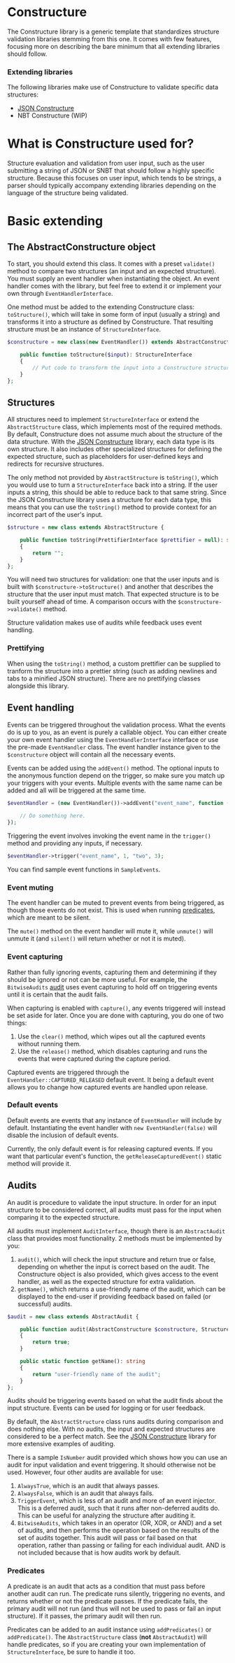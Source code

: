 # Constructure

The Constructure library is a generic template that standardizes structure validation libraries stemming from this one. It comes with few features, focusing more on describing the bare minimum that all extending libraries should follow.

### Extending libraries

The following libraries make use of Constructure to validate specific data structures:

- [JSON Constructure](https://github.com/celestriode/constructure-json)
- NBT Constructure (WIP)

# What is Constructure used for?

Structure evaluation and validation from user input, such as the user submitting a string of JSON or SNBT that should follow a highly specific structure. Because this focuses on user input, which tends to be strings, a parser should typically accompany extending libraries depending on the language of the structure being validated.

# Basic extending

## The AbstractConstructure object

To start, you should extend this class. It comes with a preset `validate()` method to compare two structures (an input and an expected structure). You must supply an event handler when instantiating the object. An event handler comes with the library, but feel free to extend it or implement your own through `EventHandlerInterface`.

One method must be added to the extending Constructure class: `toStructure()`, which will take in some form of input (usually a string) and transforms it into a structure as defined by Constructure. That resulting structure must be an instance of `StructureInterface`.

```php
$constructure = new class(new EventHandler()) extends AbstractConstructure {

    public function toStructure($input): StructureInterface
    {
        // Put code to transform the input into a Constructure structure.
    }
};
```

## Structures

All structures need to implement `StructureInterface` or extend the `AbstractStructure` class, which implements most of the required methods. By default, Constructure does not assume much about the structure of the data structure. With the [JSON Constructure](https://github.com/celestriode/constructure-json) library, each data type is its own structure. It also includes other specialized structures for defining the expected structure, such as placeholders for user-defined keys and redirects for recursive structures.

The only method not provided by `AbstractStructure` is `toString()`, which you would use to turn a `StructureInterface` back into a string. If the user inputs a string, this should be able to reduce back to that same string. Since the JSON Constructure library uses a structure for each data type, this means that you can use the `toString()` method to provide context for an incorrect part of the user's input.

```php
$structure = new class extends AbstractStructure {

    public function toString(PrettifierInterface $prettifier = null): string
    {
        return "";
    }
};
```

You will need two structures for validation: one that the user inputs and is built with `$constructure->toStructure()` and another that describes the structure that the user input must match. That expected structure is to be built yourself ahead of time. A comparison occurs with the `$constructure->validate()` method.

Structure validation makes use of audits while feedback uses event handling.

### Prettifying

When using the `toString()` method, a custom prettifier can be supplied to tranform the structure into a prettier string (such as adding newlines and tabs to a minified JSON structure). There are no prettifying classes alongside this library.

## Event handling

Events can be triggered throughout the validation process. What the events do is up to you, as an event is purely a callable object. You can either create your own event handler using the `EventHandlerInterface` interface or use the pre-made `EventHandler` class. The event handler instance given to the `$constructure` object will contain all the necessary events.

Events can be added using the `addEvent()` method. The optional inputs to the anonymous function depend on the trigger, so make sure you match up your triggers with your events. Multiple events with the same name can be added and all will be triggered at the same time.

```php
$eventHandler = (new EventHandler())->addEvent("event_name", function ($input1, $input2, $input3) {
    
    // Do something here.
});
```

Triggering the event involves invoking the event name in the `trigger()` method and providing any inputs, if necessary.

```php
$eventHandler->trigger("event_name", 1, "two", 3);
```

You can find sample event functions in `SampleEvents`.

### Event muting

The event handler can be muted to prevent events from being triggered, as though those events do not exist. This is used when running [predicates](#predicates), which are meant to be silent.

The `mute()` method on the event handler will mute it, while `unmute()` will unmute it (and `silent()` will return whether or not it is muted).

### Event capturing

Rather than fully ignoring events, capturing them and determining if they should be ignored or not can be more useful. For example, the `BitwiseAudits` [audit](#audits) uses event capturing to hold off on triggering events until it is certain that the audit fails.

When capturing is enabled with `capture()`, any events triggered will instead be set aside for later. Once you are done with capturing, you do one of two things:

1. Use the `clear()` method, which wipes out all the captured events without running them.
2. Use the `release()` method, which disables capturing and runs the events that were captured during the capture period.

Captured events are triggered through the `EventHandler::CAPTURED_RELEASED` default event. It being a default event allows you to change how captured events are handled upon release.

### Default events

Default events are events that any instance of `EventHandler` will include by default. Instantiating the event handler with `new EventHandler(false)` will disable the inclusion of default events.

Currently, the only default event is for releasing captured events. If you want that particular event's function, the `getReleaseCapturedEvent()` static method will provide it.

## Audits

An audit is procedure to validate the input structure. In order for an input structure to be considered correct, all audits must pass for the input when comparing it to the expected structure.

All audits must implement `AuditInterface`, though there is an `AbstractAudit` class that provides most functionality. 2 methods must be implemented by you:

1. `audit()`, which will check the input structure and return true or false, depending on whether the input is correct based on the audit. The Constructure object is also provided, which gives access to the event handler, as well as the expected structure for extra validation.
2. `getName()`, which returns a use-friendly name of the audit, which can be displayed to the end-user if providing feedback based on failed (or successful) audits.

```php
$audit = new class extends AbstractAudit {

    public function audit(AbstractConstructure $constructure, StructureInterface $input, StructureInterface $expected): bool
    {
        return true;
    }

    public static function getName(): string
    {
        return "user-friendly name of the audit";
    }
};
```

Audits should be triggering events based on what the audit finds about the input structure. Events can be used for logging or for user feedback.

By default, the `AbstractStructure` class runs audits during comparison and does nothing else. With no audits, the input and expected structures are considered to be a perfect match. See the [JSON Constructure](https://github.com/celestriode/constructure-json) library for more extensive examples of auditing.

There is a sample `IsNumber` audit provided which shows how you can use an audit for input validation and event triggering. It should otherwise not be used. However, four other audits are available for use:

1. `AlwaysTrue`, which is an audit that always passes.
2. `AlwaysFalse`, which is an audit that always fails.
3. `TriggerEvent`, which is less of an audit and more of an event injector. This is a deferred audit, such that it runs after non-deferred audits do. This can be useful for analyzing the structure after auditing it.
4. `BitwiseAudits`, which takes in an operator (OR, XOR, or AND) and a set of audits, and then performs the operation based on the results of the set of audits together. This audit will pass or fail based on that operation, rather than passing or failing for each individual audit. AND is not included because that is how audits work by default.

### Predicates

A predicate is an audit that acts as a condition that must pass before another audit can run. The predicate runs silently, triggering no events, and returns whether or not the predicate passes. If the predicate fails, the primary audit will not run (and thus will not be used to pass or fail an input structure). If it passes, the primary audit will then run.

Predicates can be added to an audit instance using `addPredicates()` or `addPredicate()`. The `AbstractStructure` class (**not** `AbstractAudit`) will handle predicates, so if you are creating your own implementation of `StructureInterface`, be sure to handle it too.